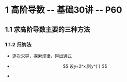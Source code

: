 # 1 高阶导数 -- 基础30讲 -- P60



## 1.1 求高阶导数主要的三种方法



### 1.1.2 归纳法

* 逐次求导，探索规律，得出通式

* $$
  设y=2^x,则y^{`}
  $$

* 